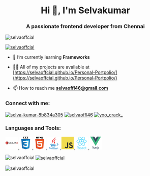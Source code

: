 <h1 align="center">Hi 👋, I'm Selvakumar</h1>
<h3 align="center">A passionate frontend developer from Chennai</h3>

<p align="left"> <img src="https://komarev.com/ghpvc/?username=selvaoffcial&label=Profile%20views&color=0e75b6&style=flat" alt="selvaoffcial" /> </p>

<p align="left"> <a href="https://github.com/ryo-ma/github-profile-trophy"><img src="https://github-profile-trophy.vercel.app/?username=selvaoffcial" alt="selvaoffcial" /></a> </p>

- 🌱 I’m currently learning **Frameworks**

- 👨‍💻 All of my projects are available at [https://selvaoffcial.github.io/Personal-Portpolio/](https://selvaoffcial.github.io/Personal-Portpolio/)

- 📫 How to reach me **selvaoffl46@gmail.com**

<h3 align="left">Connect with me:</h3>
<p align="left">
<a href="https://linkedin.com/in/selva-kumar-8b834a305" target="blank"><img align="center" src="https://raw.githubusercontent.com/rahuldkjain/github-profile-readme-generator/master/src/images/icons/Social/linked-in-alt.svg" alt="selva-kumar-8b834a305" height="30" width="40" /></a>
<a href="https://fb.com/selvaoffl46" target="blank"><img align="center" src="https://raw.githubusercontent.com/rahuldkjain/github-profile-readme-generator/master/src/images/icons/Social/facebook.svg" alt="selvaoffl46" height="30" width="40" /></a>
<a href="https://instagram.com/yoo_crack_" target="blank"><img align="center" src="https://raw.githubusercontent.com/rahuldkjain/github-profile-readme-generator/master/src/images/icons/Social/instagram.svg" alt="yoo_crack_" height="30" width="40" /></a>
</p>

<h3 align="left">Languages and Tools:</h3>
<p align="left"> <a href="https://angular.io" target="_blank" rel="noreferrer"> <img src="https://raw.githubusercontent.com/devicons/devicon/master/icons/angularjs/angularjs-original-wordmark.svg" alt="angularjs" width="40" height="40"/> </a> <a href="https://www.w3schools.com/css/" target="_blank" rel="noreferrer"> <img src="https://raw.githubusercontent.com/devicons/devicon/master/icons/css3/css3-original-wordmark.svg" alt="css3" width="40" height="40"/> </a> <a href="https://www.w3.org/html/" target="_blank" rel="noreferrer"> <img src="https://raw.githubusercontent.com/devicons/devicon/master/icons/html5/html5-original-wordmark.svg" alt="html5" width="40" height="40"/> </a> <a href="https://www.java.com" target="_blank" rel="noreferrer"> <img src="https://raw.githubusercontent.com/devicons/devicon/master/icons/java/java-original.svg" alt="java" width="40" height="40"/> </a> <a href="https://developer.mozilla.org/en-US/docs/Web/JavaScript" target="_blank" rel="noreferrer"> <img src="https://raw.githubusercontent.com/devicons/devicon/master/icons/javascript/javascript-original.svg" alt="javascript" width="40" height="40"/> </a> <a href="https://reactjs.org/" target="_blank" rel="noreferrer"> <img src="https://raw.githubusercontent.com/devicons/devicon/master/icons/react/react-original-wordmark.svg" alt="react" width="40" height="40"/> </a> <a href="https://vuejs.org/" target="_blank" rel="noreferrer"> <img src="https://raw.githubusercontent.com/devicons/devicon/master/icons/vuejs/vuejs-original-wordmark.svg" alt="vuejs" width="40" height="40"/> </a> </p>

<p><img align="left" src="https://github-readme-stats.vercel.app/api/top-langs?username=selvaoffcial&show_icons=true&locale=en&layout=compact" alt="selvaoffcial" /></p>

<p>&nbsp;<img align="center" src="https://github-readme-stats.vercel.app/api?username=selvaoffcial&show_icons=true&locale=en" alt="selvaoffcial" /></p>

<p><img align="center" src="https://github-readme-streak-stats.herokuapp.com/?user=selvaoffcial&" alt="selvaoffcial" /></p>
